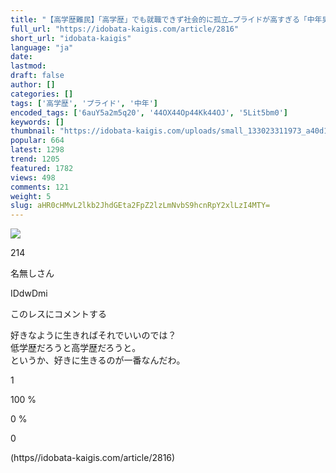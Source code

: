 ```yaml
---
title: "【高学歴難民】「高学歴」でも就職できず社会的に孤立…プライドが高すぎる「中年男性」を襲う「絶望的現実」"
full_url: "https://idobata-kaigis.com/article/2816"
short_url: "idobata-kaigis"
language: "ja"
date: 
lastmod: 
draft: false
author: []
categories: []
tags: ['高学歴', 'プライド', '中年']
encoded_tags: ['6auY5a2m5q20', '44OX44Op44Kk44OJ', '5Lit5bm0']
keywords: []
thumbnail: "https://idobata-kaigis.com/uploads/small_133023311973_a40d165b8c.jpg"
popular: 664
latest: 1298
trend: 1205
featured: 1782
views: 498
comments: 121
weight: 5
slug: aHR0cHMvL2lkb2JhdGEta2FpZ2lzLmNvbS9hcnRpY2xlLzI4MTY=
---
```


![](https://idobata-kaigis.com/uploads/small_133023311973_a40d165b8c.jpg)

<div><p class='text-pink-100 text-sm'><p class='mr-2'>214</p><p class='mr-2'>名無しさん</p><p class='hidden xlinline-block'>IDdwDmi</p></p><p class='flex items-center text-gray-400'><p class='text-xs mdtext-sm hovercursor-pointer'>このレスにコメントする</p></p><p class='px-2 lgpx-8'><p class='tracking-wide break-all text-blue-500 text-base lgtext-lg'>好きなように生きればそれでいいのでは？<br>低学歴だろうと高学歴だろうと。<br>というか、好きに生きるのが一番なんだわ。</p></p><p class='flex items-center mr-2 hovercursor-pointer'><p class='pl-1 text-sm mdtext-base'>1</p></p><p class=' w-full h-full bg-gray-200 absolute '></p><p class='text-white text-xs text-center'>100 %</p><p class='text-white text-xs text-center'>0 %</p><p class='flex items-center mr-2 hovercursor-pointer'><p class='pl-1 text-sm mdtext-base'>0</p></p></div>

(https//idobata-kaigis.com/article/2816)
